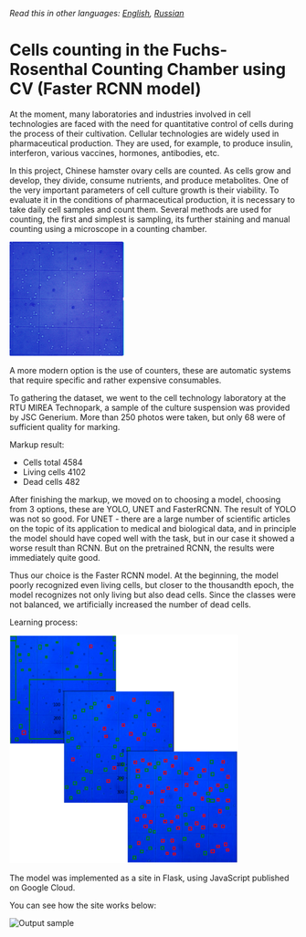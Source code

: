 *Read this in other languages: [English](README.md), [Russian](README.ru.md)*

# Cells counting in the Fuchs-Rosenthal Counting Chamber using CV (Faster RCNN model)

At the moment, many laboratories and industries involved in cell technologies are faced with the need for quantitative control of cells during the process of their cultivation. Cellular technologies are widely used in pharmaceutical production. They are used, for example, to produce insulin, interferon, various vaccines, hormones, antibodies, etc.

In this project, Chinese hamster ovary cells are counted. As cells grow and develop, they divide, consume nutrients, and produce metabolites. One of the very important parameters of cell culture growth is their viability. To evaluate it in the conditions of pharmaceutical production, it is necessary to take daily cell samples and count them. Several methods are used for counting, the first and simplest is sampling, its further staining and manual counting using a microscope in a counting chamber.

<img src="https://github.com/njarkih/cells_counter/blob/main/presentation/cells_example.PNG" width="200" height="200">

A more modern option is the use of counters, these are automatic systems that require specific and rather expensive consumables.

To gathering the dataset, we went to the cell technology laboratory at the RTU MIREA Technopark, a sample of the culture suspension was provided by JSC Generium. More than 250 photos were taken, but only 68 were of sufficient quality for marking.

Markup result:
   - Cells total 4584
   - Living cells 4102
   - Dead cells 482

After finishing the markup, we moved on to choosing a model, choosing from 3 options, these are YOLO, UNET and FasterRCNN.
The result of YOLO was not so good. For UNET - there are a large number of scientific articles on the topic of its application to medical and biological data, and in principle the model should have coped well with the task, but in our case it showed a worse result than RCNN. But on the pretrained RCNN, the results were immediately quite good.

Thus our choice is the Faster RCNN model. At the beginning, the model poorly recognized even living cells, but closer to the thousandth epoch, the model recognizes not only living but also dead cells. Since the classes were not balanced, we artificially increased the number of dead cells.

Learning process:

<img src="https://github.com/njarkih/cells_counter/blob/main/presentation/learning_process.PNG" width="400" height="400">

The model was implemented as a site in Flask, using JavaScript published on Google Cloud.

You can see how the site works below:

![Output sample](https://github.com/njarkih/cells_counter/blob/main/presentation/Cells.gif)
